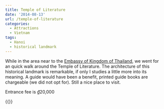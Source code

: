 ```yaml
---
title: Temple of Literature
date: '2014-08-13'
url: /temple-of-literature
categories:
  - Attractions
  - Vietnam
tags:
  - Hanoi
  - historical landmark
---
```


While in the area near to the [Embassy of Kingdom of Thailand]( http://gonetraveling.me/2014/08/embassy-of-kingdom-of-thailand/), we went for an quick walk around the Temple of Literature. The architecture of this historical landmark is remarkable, if only I studies a little more into its meaning. A guide would have been a benefit, printed guide books are chargeable (we did not opt for). Still a nice place to visit.

Entrance fee is ₫20,000

{{<place ChIJZ73nJpmrNTERHt_VdIgHDlg>}}